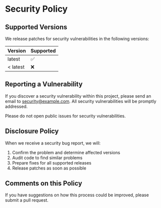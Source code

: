 # Security Policy

## Supported Versions

We release patches for security vulnerabilities in the following versions:

| Version | Supported          |
| ------- | ------------------ |
| latest | :white_check_mark: |
| < latest | :x: |

## Reporting a Vulnerability

If you discover a security vulnerability within this project, please send an email to security@example.com. All security vulnerabilities will be promptly addressed.

Please do not open public issues for security vulnerabilities.

## Disclosure Policy

When we receive a security bug report, we will:

1. Confirm the problem and determine affected versions
2. Audit code to find similar problems
3. Prepare fixes for all supported releases
4. Release patches as soon as possible

## Comments on this Policy

If you have suggestions on how this process could be improved, please submit a pull request.

